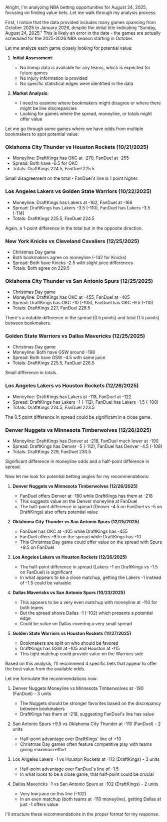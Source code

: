 Alright, I'm analyzing NBA betting opportunities for August 24, 2025, focusing on finding value bets. Let me walk through my analysis process.

First, I notice that the data provided includes many games spanning from October 2025 to January 2026, despite the initial title indicating "Sunday, August 24, 2025." This is likely an error in the date - the games are actually scheduled for the 2025-2026 NBA season starting in October.

Let me analyze each game closely looking for potential value:

1. **Initial Assessment**: 
   - No lineup data is available for any teams, which is expected for future games
   - No injury information is provided
   - No specific statistical edges were identified in the data

2. **Market Analysis**: 
   - I need to examine where bookmakers might disagree or where there might be line discrepancies
   - Looking for games where the spread, moneyline, or totals might offer value

Let me go through some games where we have odds from multiple bookmakers to spot potential value:

### Oklahoma City Thunder vs Houston Rockets (10/21/2025)
- Moneyline: DraftKings has OKC at -270, FanDuel at -255
- Spread: Both have -6.5 for OKC
- Totals: DraftKings 224.5, FanDuel 225.5

Small disagreement on the total - FanDuel's line is 1 point higher.

### Los Angeles Lakers vs Golden State Warriors (10/22/2025)
- Moneyline: DraftKings has Lakers at -162, FanDuel at -166
- Spread: DraftKings has Lakers -3.5 (-110), FanDuel has Lakers -3.5 (-114)
- Totals: DraftKings 225.5, FanDuel 224.5

Again, a 1-point difference in the total but in the opposite direction.

### New York Knicks vs Cleveland Cavaliers (12/25/2025)
- Christmas Day game
- Both bookmakers agree on moneyline (-142 for Knicks)
- Spread: Both have Knicks -2.5 with slight juice differences
- Totals: Both agree on 229.5

### Oklahoma City Thunder vs San Antonio Spurs (12/25/2025)
- Christmas Day game
- Moneyline: DraftKings has OKC at -455, FanDuel at -405
- Spread: DraftKings has OKC -10 (-105), FanDuel has OKC -9.5 (-110)
- Totals: DraftKings 227, FanDuel 228.5

There's a notable difference in the spread (0.5 points) and total (1.5 points) between bookmakers.

### Golden State Warriors vs Dallas Mavericks (12/25/2025)
- Christmas Day game
- Moneyline: Both have GSW around -198
- Spread: Both have GSW -4.5 with same juice
- Totals: DraftKings 225.5, FanDuel 226.5

Small difference in totals.

### Los Angeles Lakers vs Houston Rockets (12/26/2025)
- Moneyline: DraftKings has Lakers at -118, FanDuel at -122
- Spread: DraftKings has Lakers -1 (-112), FanDuel has Lakers -1.5 (-108)
- Totals: DraftKings 224.5, FanDuel 223.5

The 0.5 point difference in spread could be significant in a close game.

### Denver Nuggets vs Minnesota Timberwolves (12/26/2025)
- Moneyline: DraftKings has Denver at -218, FanDuel much lower at -190
- Spread: DraftKings has Denver -5 (-112), FanDuel has Denver -4.5 (-108)
- Totals: DraftKings 229, FanDuel 230.5

Significant difference in moneyline odds and a half-point difference in spread.

Now let me look for potential betting angles for my recommendations:

1. **Denver Nuggets vs Minnesota Timberwolves (12/26/2025)**
   - FanDuel offers Denver at -190 while DraftKings has them at -218
   - This suggests value on the Denver moneyline at FanDuel
   - The half-point difference in spread (Denver -4.5 on FanDuel vs -5 on DraftKings) also offers potential value

2. **Oklahoma City Thunder vs San Antonio Spurs (12/25/2025)**
   - FanDuel has OKC at -405 while DraftKings has -455
   - FanDuel offers -9.5 on the spread while DraftKings has -10
   - This Christmas Day game could offer value on the spread with Spurs +9.5 on FanDuel

3. **Los Angeles Lakers vs Houston Rockets (12/26/2025)**
   - The half-point difference in spread (Lakers -1 on DraftKings vs -1.5 on FanDuel) is significant
   - In what appears to be a close matchup, getting the Lakers -1 instead of -1.5 could be valuable

4. **Dallas Mavericks vs San Antonio Spurs (10/23/2025)**
   - This appears to be a very even matchup with moneyline at -110 for both teams
   - But the spread shows Dallas -1 (-102) which presents a potential edge
   - Could be value on Dallas covering a very small spread

5. **Golden State Warriors vs Houston Rockets (11/27/2025)**
   - Bookmakers are split on who should be favored
   - DraftKings has GSW at -105 and Houston at -115
   - This tight matchup could provide value on the Warriors side

Based on this analysis, I'll recommend 4 specific bets that appear to offer the best value from the available odds.

Let me formulate the recommendations now:

1. Denver Nuggets Moneyline vs Minnesota Timberwolves at -190 (FanDuel) - 3 units
   - The Nuggets should be stronger favorites based on the discrepancy between bookmakers
   - DraftKings has them at -218, suggesting FanDuel's line has value

2. San Antonio Spurs +9.5 vs Oklahoma City Thunder at -110 (FanDuel) - 2 units
   - Half-point advantage over DraftKings' line of +10
   - Christmas Day games often feature competitive play with teams giving maximum effort

3. Los Angeles Lakers -1 vs Houston Rockets at -112 (DraftKings) - 3 units
   - Half-point advantage over FanDuel's line of -1.5
   - In what looks to be a close game, that half-point could be crucial

4. Dallas Mavericks -1 vs San Antonio Spurs at -102 (DraftKings) - 2 units
   - Very low juice on this line (-102)
   - In an even matchup (both teams at -110 moneyline), getting Dallas at just -1 offers value

I'll structure these recommendations in the proper format for my response.
